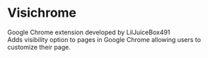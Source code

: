 # Visichrome
Google Chrome extension developed by LilJuiceBox491<br>
Adds visibility option to pages in Google Chrome allowing users to customize their page.
